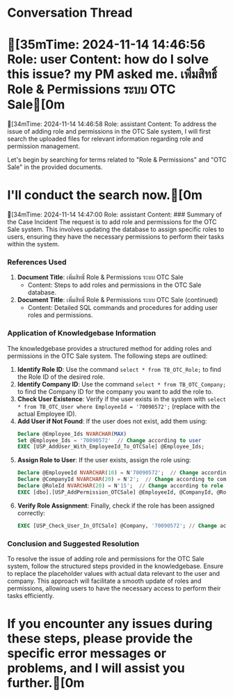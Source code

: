 # Conversation Thread

[35mTime: 2024-11-14 14:46:56
Role: user
Content: how do I solve this issue? my PM asked me. เพิ่มสิทธิ์ Role & Permissions ระบบ OTC Sale[0m
==================================================
[34mTime: 2024-11-14 14:46:58
Role: assistant
Content: To address the issue of adding role and permissions in the OTC Sale system, I will first search the uploaded files for relevant information regarding role and permission management. 

Let's begin by searching for terms related to "Role & Permissions" and "OTC Sale" in the provided documents. 

I'll conduct the search now.[0m
==================================================
[34mTime: 2024-11-14 14:47:00
Role: assistant
Content: ### Summary of the Case Incident
The request is to add role and permissions for the OTC Sale system. This involves updating the database to assign specific roles to users, ensuring they have the necessary permissions to perform their tasks within the system.

### References Used
1. **Document Title**: เพิ่มสิทธิ์ Role & Permissions ระบบ OTC Sale
   - Content: Steps to add roles and permissions in the OTC Sale database.
2. **Document Title**: เพิ่มสิทธิ์ Role & Permissions ระบบ OTC Sale (continued)
   - Content: Detailed SQL commands and procedures for adding user roles and permissions.

### Application of Knowledgebase Information
The knowledgebase provides a structured method for adding roles and permissions in the OTC Sale system. The following steps are outlined:
1. **Identify Role ID**: Use the command `select * from TB_OTC_Role;` to find the Role ID of the desired role.
2. **Identify Company ID**: Use the command `select * from TB_OTC_Company;` to find the Company ID for the company you want to add the role to.
3. **Check User Existence**: Verify if the user exists in the system with `select * from TB_OTC_User where EmployeeId = '70090572';` (replace with the actual Employee ID).
4. **Add User if Not Found**: If the user does not exist, add them using:
   ```sql
   Declare @Employee_Ids NVARCHAR(MAX)   
   Set @Employee_Ids = '70090572'  // Change according to user 
   EXEC [USP_AddUser_With_EmployeeId_To_OTCSale] @Employee_Ids;
   ```
5. **Assign Role to User**: If the user exists, assign the role using:
   ```sql
   Declare @EmployeeId NVARCHAR(10) = N'70090572';  // Change according to user 
   Declare @CompanyId NVARCHAR(20) = N'2';  // Change according to company 
   Declare @RoleId NVARCHAR(20) = N'15';  // Change according to role 
   EXEC [dbo].[USP_AddPermission_OTCSale] @EmployeeId, @CompanyId, @RoleId;
   ```
6. **Verify Role Assignment**: Finally, check if the role has been assigned correctly:
   ```sql
   EXEC [USP_Check_User_In_OTCSale] @Company, '70090572'; // Change according to user
   ```

### Conclusion and Suggested Resolution
To resolve the issue of adding role and permissions for the OTC Sale system, follow the structured steps provided in the knowledgebase. Ensure to replace the placeholder values with actual data relevant to the user and company. This approach will facilitate a smooth update of roles and permissions, allowing users to have the necessary access to perform their tasks efficiently.

If you encounter any issues during these steps, please provide the specific error messages or problems, and I will assist you further.[0m
==================================================

